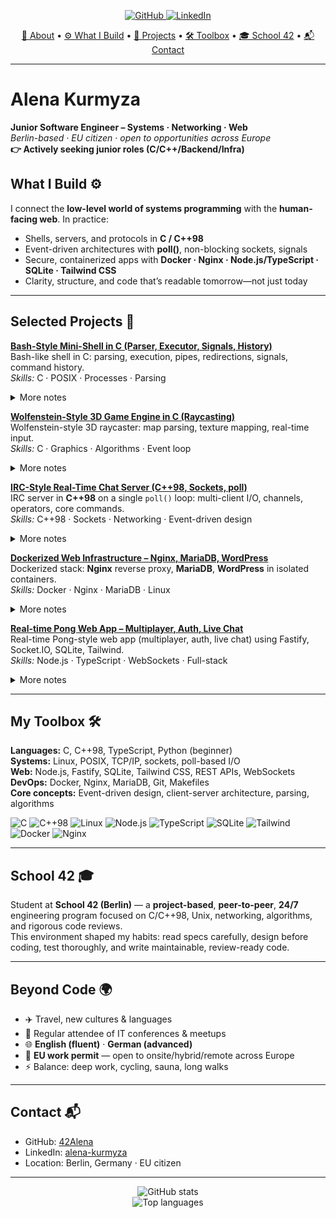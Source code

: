 <!-- START -->

<p align="center">
  <!-- Top toolbar (badges) -->
  <a href="https://github.com/42Alena">
    <img src="https://img.shields.io/badge/GitHub-42Alena-black?logo=github" alt="GitHub" />
  </a>
  <a href="https://www.linkedin.com/in/alena-kurmyza">
    <img src="https://img.shields.io/badge/LinkedIn-alena--kurmyza-blue?logo=linkedin" alt="LinkedIn" />
</p>

<p align="center">
  <!-- Section navigation (pseudo-toolbar) -->
  <a href="#alena-kurmyza">👋 About</a> •
  <a href="#what-i-build-️">⚙️ What I Build</a> •
  <a href="#selected-projects-">📂 Projects</a> •
  <a href="#my-toolbox-️">🛠️ Toolbox</a> •
  <a href="#school-42-">🎓 School 42</a> •
  <a href="#contact-">📬 Contact</a>
</p>

---

# Alena Kurmyza

**Junior Software Engineer – Systems · Networking · Web**  
_Berlin-based · EU citizen · open to opportunities across Europe_  
**👉 Actively seeking junior roles (C/C++/Backend/Infra)**


## What I Build ⚙️
I connect the **low-level world of systems programming** with the **human-facing web**. In practice:

- Shells, servers, and protocols in **C / C++98**
- Event-driven architectures with **poll()**, non-blocking sockets, signals
- Secure, containerized apps with **Docker · Nginx · Node.js/TypeScript · SQLite · Tailwind CSS**
- Clarity, structure, and code that’s readable tomorrow—not just today

---

## Selected Projects 📂

**[Bash-Style Mini-Shell in C (Parser, Executor, Signals, History)](https://github.com/42Alena/bash-style-minishell)**  
Bash-like shell in C: parsing, execution, pipes, redirections, signals, command history.  
*Skills:* C · POSIX · Processes · Parsing

<details>
<summary>More notes</summary>
Built around a robust parser and process control with signals, job-like behavior, and careful error handling. Emphasis on POSIX compliance and readable code structure.
</details>

**[Wolfenstein-Style 3D Game Engine in C (Raycasting)](https://github.com/42Alena/CUB3D)**   
Wolfenstein-style 3D raycaster: map parsing, texture mapping, real-time input.  
*Skills:* C · Graphics · Algorithms · Event loop

<details>
<summary>More notes</summary>
Implemented a classic raycasting pipeline, keyboard event loop, and texture mapping optimizations. Focus on deterministic behavior and frame-time stability.
</details>

**[IRC-Style Real-Time Chat Server (C++98, Sockets, poll)](https://github.com/42Alena/irc-server)**  
IRC server in **C++98** on a single `poll()` loop: multi-client I/O, channels, operators, core commands.  
*Skills:* C++98 · Sockets · Networking · Event-driven design

<details>
<summary>More notes</summary>
Non-blocking sockets, per-client state machine, RFC-inspired command parsing, robust cleanup on disconnect, and channel permission model (ops, invites, topics).
</details>

**[Dockerized Web Infrastructure – Nginx, MariaDB, WordPress](https://github.com/42Alena/inception)**  
Dockerized stack: **Nginx** reverse proxy, **MariaDB**, **WordPress** in isolated containers.  
*Skills:* Docker · Nginx · MariaDB · Linux

<details>
<summary>More notes</summary>
Infrastructure-as-learning: compose networks, named volumes, healthchecks, and clean Makefile targets for dev vs. evaluation environments.
</details>

**[Real-time Pong Web App – Multiplayer, Auth, Live Chat](https://github.com/42Alena/ft_transcendence-ping-pong-website)**  
Real-time Pong-style web app (multiplayer, auth, live chat) using Fastify, Socket.IO, SQLite, Tailwind.  
*Skills:* Node.js · TypeScript · WebSockets · Full-stack

<details>
<summary>More notes</summary>
Auth + sessions, WebSocket rooms, latency-aware game loop, lightweight DB schema, and UI built with Tailwind components for rapid iteration.
</details>

---

## My Toolbox 🛠️

**Languages:** C, C++98, TypeScript, Python (beginner)  
**Systems:** Linux, POSIX, TCP/IP, sockets, poll-based I/O  
**Web:** Node.js, Fastify, SQLite, Tailwind CSS, REST APIs, WebSockets  
**DevOps:** Docker, Nginx, MariaDB, Git, Makefiles  
**Core concepts:** Event-driven design, client-server architecture, parsing, algorithms

<p>
  <!-- Tech badges row (optional eye-candy) -->
  <img src="https://img.shields.io/badge/C-00599C?logo=c&logoColor=white" alt="C" />
  <img src="https://img.shields.io/badge/C++98-00599C?logo=c%2B%2B&logoColor=white" alt="C++98" />
  <img src="https://img.shields.io/badge/Linux-FCC624?logo=linux&logoColor=black" alt="Linux" />
  <img src="https://img.shields.io/badge/Node.js-339933?logo=node.js&logoColor=white" alt="Node.js" />
  <img src="https://img.shields.io/badge/TypeScript-3178C6?logo=typescript&logoColor=white" alt="TypeScript" />
  <img src="https://img.shields.io/badge/SQLite-003B57?logo=sqlite&logoColor=white" alt="SQLite" />
  <img src="https://img.shields.io/badge/Tailwind-06B6D4?logo=tailwindcss&logoColor=white" alt="Tailwind" />
  <img src="https://img.shields.io/badge/Docker-2496ED?logo=docker&logoColor=white" alt="Docker" />
  <img src="https://img.shields.io/badge/Nginx-009639?logo=nginx&logoColor=white" alt="Nginx" />
</p>

---

## School 42 🎓
Student at **School 42 (Berlin)** — a **project-based**, **peer-to-peer**, **24/7** engineering program focused on C/C++98, Unix, networking, algorithms, and rigorous code reviews.  
This environment shaped my habits: read specs carefully, design before coding, test thoroughly, and write maintainable, review-ready code.

---

## Beyond Code 🌍
- ✈️ Travel, new cultures & languages  
- 🎤 Regular attendee of IT conferences & meetups  
- 🌐 **English (fluent)** · **German (advanced)**  
- 🛂 **EU work permit** — open to onsite/hybrid/remote across Europe  
- ⚡ Balance: deep work, cycling, sauna, long walks

---

## Contact 📬
- GitHub: [42Alena](https://github.com/42Alena)  
- LinkedIn: [alena-kurmyza](https://www.linkedin.com/in/alena-kurmyza)  
- Location: Berlin, Germany · EU citizen

---

<!-- Optional: tasteful stats at the bottom -->
<p align="center">
  <img
    src="https://github-readme-stats.vercel.app/api?username=42Alena&show_icons=true&rank_icon=github&hide_title=true"
    alt="GitHub stats"
  />
  <br/>
  <img
    src="https://github-readme-stats.vercel.app/api/top-langs/?username=42Alena&layout=compact&hide_title=true"
    alt="Top languages"
  />
</p>

<!-- END -->
